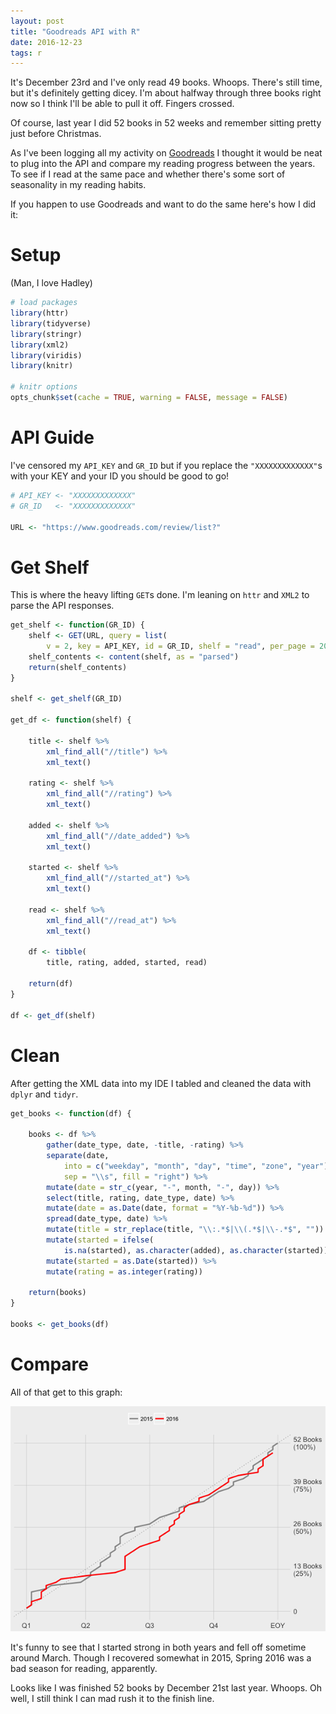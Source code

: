 ```yaml
---
layout: post
title: "Goodreads API with R"
date: 2016-12-23
tags: r
---
```


It's December 23rd and I've only read 49 books. Whoops. There's still time, but it's definitely getting dicey. I'm about halfway through three books right now so I think I'll be able to pull it off. Fingers crossed.

Of course, last year I did 52 books in 52 weeks and remember sitting pretty just before Christmas.

As I've been logging all my activity on [Goodreads](https://www.goodreads.com/user/show/16626766-max) I thought it would be neat to plug into the API and compare my reading progress between the years. To see if I read at the same pace and whether there's some sort of seasonality in my reading habits.

If you happen to use Goodreads and want to do the same here's how I did it:

Setup
=====

(Man, I love Hadley)

``` r
# load packages
library(httr)
library(tidyverse)
library(stringr)
library(xml2)
library(viridis)
library(knitr)

# knitr options
opts_chunk$set(cache = TRUE, warning = FALSE, message = FALSE)
```

API Guide
=========

I've censored my `API_KEY` and `GR_ID` but if you replace the `"XXXXXXXXXXXXX"`s with your KEY and your ID you should be good to go!

``` r
# API_KEY <- "XXXXXXXXXXXXX"
# GR_ID   <- "XXXXXXXXXXXXX"

URL <- "https://www.goodreads.com/review/list?"
```

Get Shelf
=========

This is where the heavy lifting `GET`s done. I'm leaning on `httr` and `XML2` to parse the API responses.

``` r
get_shelf <- function(GR_ID) {
    shelf <- GET(URL, query = list(
    	v = 2, key = API_KEY, id = GR_ID, shelf = "read", per_page = 200))
    shelf_contents <- content(shelf, as = "parsed")
    return(shelf_contents)
}

shelf <- get_shelf(GR_ID)

get_df <- function(shelf) {

    title <- shelf %>%
        xml_find_all("//title") %>%
        xml_text()

    rating <- shelf %>%
        xml_find_all("//rating") %>%
        xml_text()

    added <- shelf %>%
        xml_find_all("//date_added") %>%
        xml_text()

    started <- shelf %>%
        xml_find_all("//started_at") %>%
        xml_text()

    read <- shelf %>%
        xml_find_all("//read_at") %>%
        xml_text()

    df <- tibble(
        title, rating, added, started, read)

    return(df)
}

df <- get_df(shelf)
```

Clean
=====

After getting the XML data into my IDE I tabled and cleaned the data with `dplyr` and `tidyr`.

``` r
get_books <- function(df) {

    books <- df %>%
        gather(date_type, date, -title, -rating) %>%
        separate(date,
            into = c("weekday", "month", "day", "time", "zone", "year"),
            sep = "\\s", fill = "right") %>%
        mutate(date = str_c(year, "-", month, "-", day)) %>%
        select(title, rating, date_type, date) %>%
        mutate(date = as.Date(date, format = "%Y-%b-%d")) %>%
        spread(date_type, date) %>%
        mutate(title = str_replace(title, "\\:.*$|\\(.*$|\\-.*$", "")) %>%
        mutate(started = ifelse(
        	is.na(started), as.character(added), as.character(started))) %>%
        mutate(started = as.Date(started)) %>%
        mutate(rating = as.integer(rating))

    return(books)
}

books <- get_books(df)
```

Compare
=======

All of that get to this graph:

![](/assets/img/goodreads_comp.png)

It's funny to see that I started strong in both years and fell off sometime around March. Though I recovered somewhat in 2015, Spring 2016 was a bad season for reading, apparently.

Looks like I was finished 52 books by December 21st last year. Whoops. Oh well, I still think I can mad rush it to the finish line.
